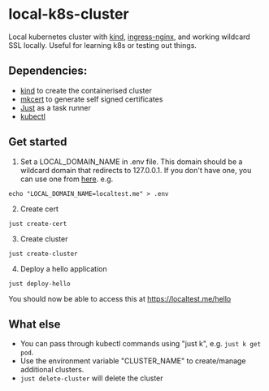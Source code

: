 # local-k8s-cluster

Local kubernetes cluster with [kind](https://github.com/kubernetes-sigs/kind), [ingress-nginx](https://github.com/kubernetes/ingress-nginx), and working wildcard SSL locally. Useful for learning k8s or testing out things.

## Dependencies:
- [kind](https://github.com/kubernetes-sigs/kind) to create the containerised cluster
- [mkcert](https://github.com/FiloSottile/mkcert) to generate self signed certificates
- [Just](https://github.com/casey/just) as a task runner
- [kubectl](https://kubernetes.io/docs/tasks/tools/#kubectl)

## Get started

1. Set a LOCAL_DOMAIN_NAME in .env file. This domain should be a wildcard domain that redirects to 127.0.0.1. If you don't have one, you can use one from [here](https://gist.github.com/tinogomes/c425aa2a56d289f16a1f4fcb8a65ea65). e.g.

```
echo "LOCAL_DOMAIN_NAME=localtest.me" > .env
```

2. Create cert

```
just create-cert
```

3. Create cluster

```
just create-cluster
```

4. Deploy a hello application

```
just deploy-hello
```

You should now be able to access this at https://localtest.me/hello


## What else

 - You can pass through kubectl commands using "just k", e.g. `just k get pod`.
 - Use the environment variable "CLUSTER_NAME" to create/manage additional clusters.
 - `just delete-cluster` will delete the cluster
